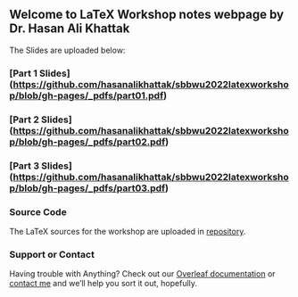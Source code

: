 ## Welcome to LaTeX Workshop notes webpage by Dr. Hasan Ali Khattak

The Slides are uploaded below:
### [Part 1 Slides] (https://github.com/hasanalikhattak/sbbwu2022latexworkshop/blob/gh-pages/_pdfs/part01.pdf)

<object data="https://github.com/hasanalikhattak/sbbwu2022latexworkshop/raw/gh-pages/_pdfs/part01.pdf" width="700" height="700" type="application/pdf"></object>

### [Part 2 Slides] (https://github.com/hasanalikhattak/sbbwu2022latexworkshop/blob/gh-pages/_pdfs/part02.pdf)

<object data="https://github.com/hasanalikhattak/sbbwu2022latexworkshop/raw/gh-pages/_pdfs/part02.pdf" width="700" height="700" type="application/pdf"></object>

### [Part 3 Slides] (https://github.com/hasanalikhattak/sbbwu2022latexworkshop/blob/gh-pages/_pdfs/part03.pdf)

<object data="https://github.com/hasanalikhattak/sbbwu2022latexworkshop/raw/gh-pages/_pdfs/part03.pdf" width="700" height="700" type="application/pdf"></object>

### Source Code

The LaTeX sources for the workshop are uploaded in [repository](https://github.com/hasanalikhattak/sbbwu2022latexworkshop/). 

### Support or Contact

Having trouble with Anything? Check out our [Overleaf documentation](https://www.overleaf.com/learn) or [contact me](https://hasan.khattak.info) and we’ll help you sort it out, hopefully.